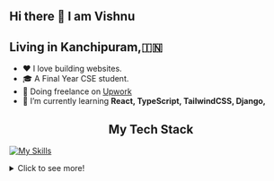 ## Hi there 👋 I am Vishnu

**Living in Kanchipuram,🇮🇳**
- 
- ❤️ I love building websites.
- 🎓 A Final Year CSE student.
- 💼 Doing freelance on [Upwork](https://www.upwork.com/freelancers/~010bfc9fdd49a84ea9?mp_source=share)
- 🌱 I’m currently learning **React, TypeScript, TailwindCSS, Django,**

<h2 align="center">My Tech Stack</h2>

   [![My Skills](https://skillicons.dev/icons?i=html,css,js,tailwind,typescript,react,py,django,mysql,aws,linux,gitlab)](https://skillicons.dev)
   
<details>
  <summary>Click to see more!</summary>
  
  <!-- [![Vishnu's GitHub stats](https://github-readme-stats.vercel.app/api?username=Vishnu19091)](https://github.com/anuraghazra/github-readme-stats) -->
  ![Top Langs](https://github-readme-stats.vercel.app/api/top-langs/?username=Vishnu19091&layout=compact)
</details>

<!--
**Vishnu19091/Vishnu19091** is a ✨ _special_ ✨ repository because its `README.md` (this file) appears on your GitHub profile.

Here are some ideas to get you started:

- 🔭 I’m currently working on ...

- 👯 I’m looking to collaborate on ...
- 🤔 I’m looking for help with ...
- 💬 Ask me about ...
- 📫 How to reach me: ...
- 😄 Pronouns: ...
- ⚡ Fun fact: ...

-->
